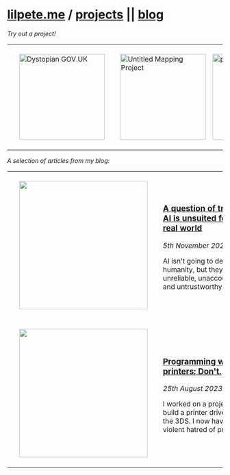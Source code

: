 <h1>
    <a href="https://lilpete.me/">lilpete.me</a> / <a href="https://lilpete.me/projects">projects</a> || <a href="https://lilpete.me/blog/">blog</a>
</h1>

*Try out a project!*

<table>
<tr>

<td>
<a href="https://dystopian-uk.lilpete.me/">
<img width="200px" alt="Dystopian GOV.UK" style="padding:20px" src="https://www.lilpete.me/screenshots/dystopian-govuk/dystopian-govuk.png"/>
</a>
</td>
<td>
<a href="https://www.lilpete.me/projects#untitled-mapping-project">
<img width="200px" alt="Untitled Mapping Project" src="https://github.com/PeterWarrington/PeterWarrington/assets/28735593/752f628b-65d1-4d46-aba1-12f1d6a66fa6">
</a>
</td>
<td>
<a href="https://lilpete.me/photoGraph">
<img width="200px" alt="photoGraph" src="https://www.lilpete.me/screenshots/photoGraph/photoGraph.png">
</a>
</td>
</tr>
</table>

*A selection of articles from my blog:*

<table>
<tr>
<td>
<a href="https://lilpete.me/blog/ai-trust" style="color: inherit">
<img width="300px" style="padding:20px" src="https://lilpete.me/photos/ai-trust.png"/>
</a>
</td>

<td style="width:60%; min-width: 200px;">
<h3><a href="https://lilpete.me/blog/ai-trust" style="color: inherit">A question of trust: AI is unsuited for the real world</a></h3>
<i>5th November 2023</i>
<p>
AI isn't going to destroy humanity, but they're unreliable, unaccountable, and untrustworthy.
</p>
</td>
</tr>
<tr>
<td>
<a href="https://lilpete.me/blog/printing" style="color: inherit">
<img width="300px" style="padding:20px" src="https://lilpete.me/photos/printing.png"/>
</a>
</td>
<td style="width:60%; min-width: 200px;">
<h3><a href="https://lilpete.me/blog/printing" style="color: inherit">Programming with printers: Don't.</a></h3>
<i>25th August 2023</i>
<p>
I worked on a project to build a printer driver for the 3DS. I now have a violent hatred of printers.
</p>
</td>
</tr>
</table>
